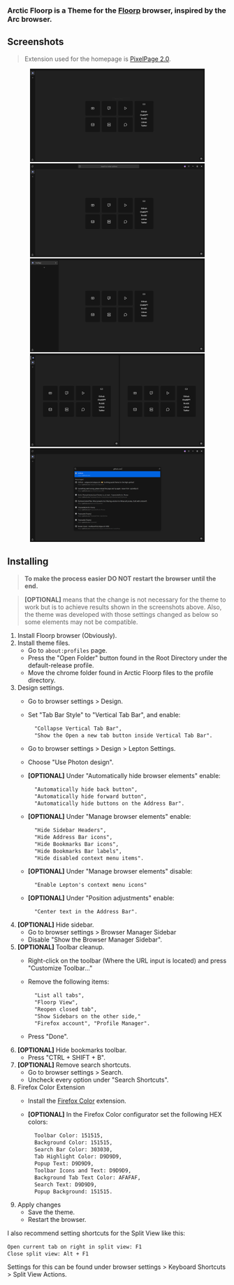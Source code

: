 ### Arctic Floorp is a Theme for the [Floorp](https://floorp.app/en) browser, inspired by the Arc browser.


## Screenshots

> Extension used for the homepage is [PixelPage 2.0](https://github.com/Trzynastek/PixelPage2.0).

<div align="center">
	<img src="assets/Normal.PNG" width="400">
	<img src="assets/Toolbar-hovered.PNG" width="400">
	<img src="assets/Tabbar-hovered.PNG" width="400">
	<img src="assets/Splitscreen.PNG" width="400">
	<img src="assets/Search.PNG" width="400">
</div>


## Installing

> **To make the process easier DO NOT restart the browser until the end.**

> **[OPTIONAL]** means that the change is not necessary for the theme to work but is to achieve results shown in the screenshots above.
> Also, the theme was developed with those settings changed as below so some elements may not be compatible.

1. Install Floorp browser (Obviously).
2. Install theme files.
	- Go to `about:profiles` page.
	- Press the "Open Folder" button found in the Root Directory under the default-release profile.
	- Move the chrome folder found in Arctic Floorp files to the profile directory.
3. Design settings.
	- Go to browser settings > Design.
	- Set "Tab Bar Style" to "Vertical Tab Bar", and enable: 

			"Collapse Vertical Tab Bar", 
			"Show the Open a new tab button inside Vertical Tab Bar".

	- Go to browser settings > Design > Lepton Settings.
 	- Choose "Use Photon design".
	- **[OPTIONAL]** Under "Automatically hide browser elements" enable: 
	
			"Automatically hide back button", 
			"Automatically hide forward button", 
			"Automatically hide buttons on the Address Bar".
		
	- **[OPTIONAL]** Under "Manage browser elements" enable: 

			"Hide Sidebar Headers", 
			"Hide Address Bar icons", 
			"Hide Bookmarks Bar icons", 
			"Hide Bookmarks Bar labels", 
			"Hide disabled context menu items".
		
	- **[OPTIONAL]** Under "Manage browser elements" disable: 

			"Enable Lepton's context menu icons"
		
	- **[OPTIONAL]** Under "Position adjustments" enable: 

			"Center text in the Address Bar".

 4. **[OPTIONAL]** Hide sidebar.
	- Go to browser settings > Browser Manager Sidebar 
	- Disable "Show the Browser Manager Sidebar".
5. **[OPTIONAL]** Toolbar cleanup.
	- Right-click on the toolbar (Where the URL input is located) and press "Customize Toolbar..."
	- Remove the following items: 

	    	"List all tabs",
    		"Floorp View",
    		"Reopen closed tab",
    		"Show Sidebars on the other side," 
    		"Firefox account", "Profile Manager".

	- Press "Done".
6. **[OPTIONAL]** Hide bookmarks toolbar.
	- Press "CTRL + SHIFT + B".
7. **[OPTIONAL]** Remove search shortcuts.
	- Go to browser settings > Search.
	- Uncheck every option under "Search Shortcuts".
8. Firefox Color Extension
	- Install the [Firefox Color](https://addons.mozilla.org/en-US/firefox/addon/firefox-color/) extension.
	- **[OPTIONAL]** In the Firefox Color configurator set the following HEX colors: 

	  		Toolbar Color: 151515, 
	  		Background Color: 151515, 
	  		Search Bar Color: 303030, 
	  		Tab Highlight Color: D9D9D9, 
	  		Popup Text: D9D9D9, 
	  		Toolbar Icons and Text: D9D9D9, 
	  		Background Tab Text Color: AFAFAF, 
	  		Search Text: D9D9D9, 
	  		Popup Background: 151515.

9. Apply changes
	- Save the theme.
	- Restart the browser.

I also recommend setting shortcuts for the Split View like this:

    Open current tab on right in split view: F1
    Close split view: Alt + F1

Settings for this can be found under browser settings > Keyboard Shortcuts > Split View Actions.
